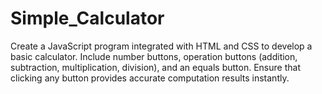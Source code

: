 # Simple_Calculator
Create a JavaScript program integrated with HTML and CSS to develop a basic calculator. Include number buttons, operation buttons (addition, subtraction, multiplication, division), and an equals button. Ensure that clicking any button provides accurate computation results instantly.
